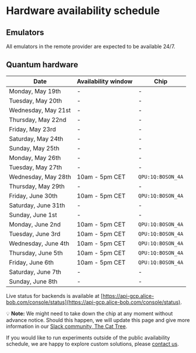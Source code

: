 # Hardware availability schedule

## Emulators

All emulators in the remote provider are expected to be available 24/7.

## Quantum hardware

| Date | Availability window | Chip |
| --- | --- | --- |
| Monday, May 19th | - | - |
| Tuesday, May 20th | - | - |
| Wednesday, May 21st | - | - |
| Thursday, May 22nd | - | - |
| Friday, May 23rd | - | - |
| Saturday, May 24th | - | - |
| Sunday, May 25th | - | - |
| Monday, May 26th | - | - |
| Tuesday, May 27th | - | - |
| Wednesday, May 28th | 10am - 5pm CET | `QPU:1Q:BOSON_4A` |
| Thursday, May 29th | - | - |
| Friday, June 30th | 10am - 5pm CET | `QPU:1Q:BOSON_4A` |
| Saturday, June 31th | - | - |
| Sunday, June 1st | - | - |
| Monday, June 2nd | 10am - 5pm CET | `QPU:1Q:BOSON_4A` |
| Tuesday, June 3rd | 10am - 5pm CET | `QPU:1Q:BOSON_4A` |
| Wednesday, June 4th | 10am - 5pm CET | `QPU:1Q:BOSON_4A` |
| Thursday, June 5th | 10am - 5pm CET | `QPU:1Q:BOSON_4A` |
| Friday, June 6th | 10am - 5pm CET | `QPU:1Q:BOSON_4A` |
| Saturday, June 7th | - | - |
| Sunday, June 8th | - | - |


Live status for backends is available at [https://api-gcp.alice-bob.com/console/status](https://api-gcp.alice-bob.com/console/status).

💡 **Note:** We might need to take down the chip at any moment without advance notice. Should this happen, we will update this page and give more information in our [Slack community, The Cat Tree](https://join.slack.com/t/the-cat-tree/shared_invite/zt-2cg0a3rno-PP~AaUztS3dtiRyzsawlnQ).

If you would like to run experiments outside of the public availability schedule, we are happy to explore custom solutions, please [contact us](../contact_us.md).
